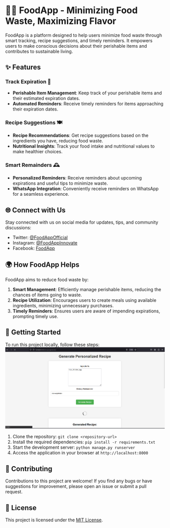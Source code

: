 # 🌽🍲 FoodApp - Minimizing Food Waste, Maximizing Flavor

FoodApp is a platform designed to help users minimize food waste through smart tracking, recipe suggestions, and timely reminders. It empowers users to make conscious decisions about their perishable items and contributes to sustainable living.

## ✨ Features

### Track Expiration 📅

- **Perishable Item Management**: Keep track of your perishable items and their estimated expiration dates.
- **Automated Reminders**: Receive timely reminders for items approaching their expiration dates.

### Recipe Suggestions 🍽️

- **Recipe Recommendations**: Get recipe suggestions based on the ingredients you have, reducing food waste.
- **Nutritional Insights**: Track your food intake and nutritional values to make healthier choices.

### Smart Remainders 🕰️

- **Personalized Reminders**: Receive reminders about upcoming expirations and useful tips to minimize waste.
- **WhatsApp Integration**: Conveniently receive reminders on WhatsApp for a seamless experience.

## 🌐 Connect with Us

Stay connected with us on social media for updates, tips, and community discussions:

- Twitter: [@FoodAppOfficial](https://twitter.com/FoodAppOfficial)
- Instagram: [@FoodAppInnovate](https://www.instagram.com/FoodAppInnovate)
- Facebook: [FoodApp](https://www.facebook.com/FoodApp)

## 🌍 How FoodApp Helps

FoodApp aims to reduce food waste by:

1. **Smart Management**: Efficiently manage perishable items, reducing the chances of items going to waste.
2. **Recipe Utilization**: Encourages users to create meals using available ingredients, minimizing unnecessary purchases.
3. **Timely Reminders**: Ensures users are aware of impending expirations, prompting timely use.

## 🚀 Getting Started

To run this project locally, follow these steps:
![FoodApp Logo](1.png)

1. Clone the repository: `git clone <repository-url>`
2. Install the required dependencies: `pip install -r requirements.txt`
3. Start the development server: `python manage.py runserver`
4. Access the application in your browser at `http://localhost:8000`

## 🤝 Contributing

Contributions to this project are welcome! If you find any bugs or have suggestions for improvement, please open an issue or submit a pull request.

## 📄 License

This project is licensed under the [MIT License](LICENSE).
